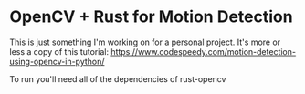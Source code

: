 # OpenCV + Rust for Motion Detection

This is just something I'm working on for a personal project. It's more or less
a copy of this tutorial: https://www.codespeedy.com/motion-detection-using-opencv-in-python/

To run you'll need all of the dependencies of rust-opencv
